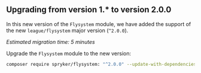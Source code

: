 

## Upgrading from version 1.* to version 2.0.0

In this new version of the `Flysystem` module, we have added the support of the new `league/flysystem` major version (`^2.0.0`).

*Estimated migration time: 5 minutes*

Upgrade the `Flysystem` module to the new version:

```bash
composer require spryker/flysystem: "^2.0.0" --update-with-dependencies
```
